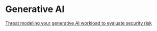 # Generative AI

[Threat modeling your generative AI workload to evaluate security risk](https://aws.amazon.com/ko/blogs/security/threat-modeling-your-generative-ai-workload-to-evaluate-security-risk/)